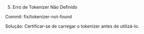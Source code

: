 5. Erro de Tokenizer Não Definido

Commit: fix/tokenizer-not-found

Solução: Certificar-se de carregar o tokenizer antes de utilizá-lo.
